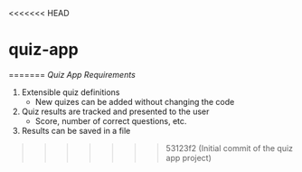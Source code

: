 <<<<<<< HEAD
# quiz-app
=======
*Quiz App Requirements*

1. Extensible quiz definitions 
    - New quizes can be added without changing the code
2. Quiz results are tracked and presented to the user
    - Score, number of correct questions, etc.
3. Results can be saved in a file
>>>>>>> 53123f2 (Initial commit of the quiz app project)
